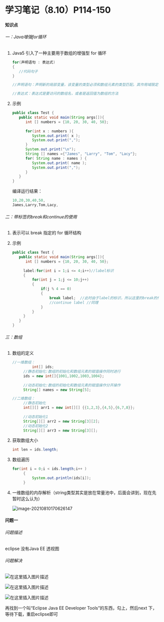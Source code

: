 # 学习笔记（8.10）P114-150

#### 知识点

###### 一：Java增强for循环

1. Java5 引入了一种主要用于数组的增强型 for 循环

   ```java
   for(声明语句 : 表达式)
   {
      //代码句子
   }
   
   //声明语句：声明新的局部变量，该变量的类型必须和数组元素的类型匹配。其作用域限定在循环语句块，其值与此时数组元素的值相等。
   
   //表达式：表达式是要访问的数组名，或者是返回值为数组的方法
   ```

   

2. 示例

   ```java
   public class Test {
      public static void main(String args[]){
         int [] numbers = {10, 20, 30, 40, 50};
    
         for(int x : numbers ){
            System.out.print( x );
            System.out.print(",");
         }
         System.out.print("\n");
         String [] names ={"James", "Larry", "Tom", "Lacy"};
         for( String name : names ) {
            System.out.print( name );
            System.out.print(",");
         }
      }
   }
   ```

   编译运行结果：

   ```java
   10,20,30,40,50,
   James,Larry,Tom,Lacy,
   ```

   

###### 二：带标签的break和continue的使用

1. 表示可以 break 指定的 for 循环结构

2. 示例

   ```java
   public class Test {
      public static void main(String args[]){
         int [] numbers = {10, 20, 30, 40, 50};
    
        label:for(int i = 1;i <= 4;i++)//label标识
        {
            for(int j = 1;j <= 10;j++)
            {
                if(j % 4 == 0)
                {
                    break label;  //此时由于label的标识，所以这里的break的作用于第一个外循环for
                    //continue label //同理
                }
            }
        }
      }
   }
   ```

   

###### 三：数组

1. 数组的定义

   ```Java
   //一维数组：
            int[] ids;
   		//静态初始化:数组的初始化和数组元素的赋值操作同时进行
   		ids = new int[]{1001,1002,1003,1004};
   		
   		//动态初始化:数组的初始化和数组元素的赋值操作分开操作
   		String[] names = new String[5];
   
   //二维数组：
   		//静态初始化
   		int[][] arr1 = new int[][] {{1,2,3},{4,5},{6,7,8}};
   		
   		//动态初始化1
   		String[][] arr2 = new String[3][2];
   		//动态初始化2
   		String[][] arr3 = new String[3][];
   ```

   

2. 获取数组大小

   ```java
   int len = ids.length;
   ```

   

3. 数组遍历

   ```java
   for(int i = 0;i < ids.length;i++ )
   		{
   			System.out.println(ids[i]);
   		}
   ```

   

4. 一维数组的内存解析（string类型其实是放在常量池中，后面会讲到，现在先暂时这么认为）

   ![image-20210810170626147](https://gitee.com/kinkrit/homework-drawing-bed/raw/master/img/image-20210810170626147.png)

   

#### 问题一

###### 问题描述

eclipse 没有Java EE 透视图

###### 问题解决

![在这里插入图片描述](https://img-blog.csdnimg.cn/20200702181117455.png?x-oss-process=image/watermark,type_ZmFuZ3poZW5naGVpdGk,shadow_10,text_aHR0cHM6Ly9ibG9nLmNzZG4ubmV0L3l1bl82NjY=,size_16,color_FFFFFF,t_70)

![在这里插入图片描述](https://img-blog.csdnimg.cn/20200702184007505.png?x-oss-process=image/watermark,type_ZmFuZ3poZW5naGVpdGk,shadow_10,text_aHR0cHM6Ly9ibG9nLmNzZG4ubmV0L3l1bl82NjY=,size_16,color_FFFFFF,t_70)

![在这里插入图片描述](https://img-blog.csdnimg.cn/20200702184216154.png?x-oss-process=image/watermark,type_ZmFuZ3poZW5naGVpdGk,shadow_10,text_aHR0cHM6Ly9ibG9nLmNzZG4ubmV0L3l1bl82NjY=,size_16,color_FFFFFF,t_70)

再找到一个叫“Eclipse Java EE Developer Tools”的东西，勾上，然后next 下，等待下载，重启eclipse即可


